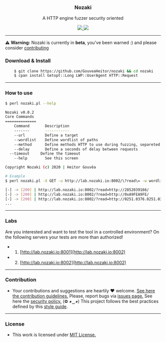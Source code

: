 <p align="center">
  <h3 align="center"><b>Nozaki</b></h3>
  <p align="center">A HTTP engine fuzzer security oriented</p>
  <p align="center">
    <a href="/LICENSE.md">
      <img src="https://img.shields.io/badge/license-MIT-blue.svg">
    </a>
    <a href="https://github.com/GouveaHeitor/nozaki/releases">
      <img src="https://img.shields.io/badge/version-0.1.4-blue.svg">
    </a>
  </p>
</p>

---

⚠️ __Warning:__ Nozaki is currently in __beta__, you've been warned :) and please consider [contributing](./github/CONTRIBUTING.md)

### Download & Install

```bash 
    $ git clone https://github.com/GouveaHeitor/nozaki && cd nozaki
    $ cpan install Getopt::Long LWP::UserAgent HTTP::Request
```

---

### How to use

```bash
$ perl nozaki.pl --help

Nozaki v0.0.2
Core Commands
==============
	Command       Description
	-------       -----------
	--url         Define a target
	--wordlist    Define wordlist of paths
	--method      Define methods HTTP to use during fuzzing, separeted by ","
	--delay       Define a seconds of delay between requests
  --timeout     Define the timeout
	--help        See this screen

Copyright Nozaki (c) 2020 | Heitor Gouvêa

# Example
$ perl nozaki.pl -X GET -u http://lab.nozaki.io:8002/\?read\= -w wordlists/payloads/ssrf.txt | grep "574"

[-] -> [200] | http://lab.nozaki.io:8002/?read=http://2852039166/           [GET] - OK | Length: 574
[-] -> [200] | http://lab.nozaki.io:8002/?read=http://0xA9FEA9FE/           [GET] - OK | Length: 574
[-] -> [200] | http://lab.nozaki.io:8002/?read=http://0251.0376.0251.0376/  [GET] - OK | Length: 574
...
```

---

### Labs

Are you interested and want to test the tool in a controlled environment? On the following servers your tests are more than authorized!

- 1. [http://lab.nozaki.io:8001](http://lab.nozaki.io:8002)
- 2. [http://lab.nozaki.io:8002](http://lab.nozaki.io:8002)

---

### Contribution

- Your contributions and suggestions are heartily ♥ welcome. [See here the contribution guidelines.](/.github/CONTRIBUTING.md) Please, report bugs via [issues page.](https://github.com/GouveaHeitor/Nozaki/issues) See here the [security policy.](/SECURITY.md) (✿ ◕‿◕) This project follows the best practices defined by this [style guide](https://heitorgouvea.me/projects/perl-style-guide).

---

### License

- This work is licensed under [MIT License.](/LICENSE.md)
